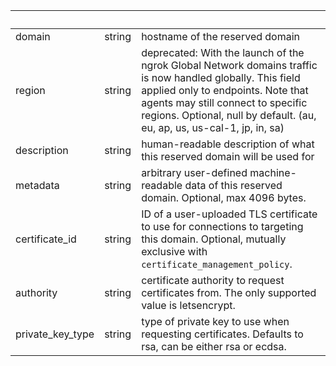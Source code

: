 <!-- Code generated for API Clients. DO NOT EDIT. -->

| &nbsp;           | &nbsp; | &nbsp;                                                                                                                                                                                                                                                           |
| ---------------- | ------ | ---------------------------------------------------------------------------------------------------------------------------------------------------------------------------------------------------------------------------------------------------------------- |
| domain           | string | hostname of the reserved domain                                                                                                                                                                                                                                  |
| region           | string | deprecated: With the launch of the ngrok Global Network domains traffic is now handled globally. This field applied only to endpoints. Note that agents may still connect to specific regions. Optional, null by default. (au, eu, ap, us, us-cal-1, jp, in, sa) |
| description      | string | human-readable description of what this reserved domain will be used for                                                                                                                                                                                         |
| metadata         | string | arbitrary user-defined machine-readable data of this reserved domain. Optional, max 4096 bytes.                                                                                                                                                                  |
| certificate_id   | string | ID of a user-uploaded TLS certificate to use for connections to targeting this domain. Optional, mutually exclusive with `certificate_management_policy`.                                                                                                        |
| authority        | string | certificate authority to request certificates from. The only supported value is letsencrypt.                                                                                                                                                                     |
| private_key_type | string | type of private key to use when requesting certificates. Defaults to rsa, can be either rsa or ecdsa.                                                                                                                                                            |

